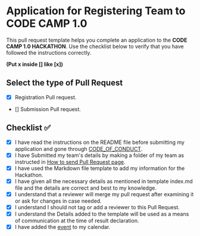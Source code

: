 # Application for Registering Team to CODE CAMP 1.0

This pull request template helps you complete an application to the **CODE CAMP 1.0 HACKATHON**. Use the checklist below to verify that you have followed the instructions correctly. 


**(Put x inside [] like [x])**

## Select the type of Pull Request

- [x] Registration Pull request.

- [] Submission Pull request.

## Checklist ✅  

- [x] I have read the instructions on the README file before submitting my application and gone through [CODE_OF_CONDUCT](). 
- [x] I have Submitted my team's details by making a folder of my team as instructed in [How to send Pull Request page](https://codecamphackathon.netlify.app/makingRegistration/).
- [x] I have used the Markdown file template to add my information for the Hackathon.
- [x] I have given all the necessary details as mentioned in template index.md file and the details are correct and best to my knowledge.
- [x] I understand that a reviewer will merge my pull request after examining it or ask for changes in case needed.
- [x] I understand I should not tag or add a reviewer to this Pull Request.
- [x] I understand the Details added to the template will be used as a means of communication at the time of result declaration.
- [x] I have added the [event](https://calendar.google.com/calendar/r/eventedit/copy/MHUzM2pvaDQwM3R1cDdxMmdjMmQyYjZpaHAgN3NhMzI0N2FpMzkzczAzbWo0YWMxNWVzdG9AZw) to my calendar.
